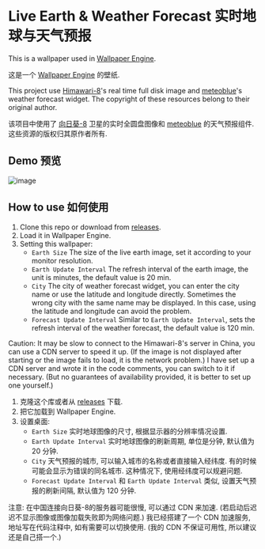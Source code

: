 # Live Earth & Weather Forecast 实时地球与天气预报

This is a wallpaper used in [Wallpaper Engine](https://www.wallpaperengine.io/).

这是一个 [Wallpaper Engine](https://www.wallpaperengine.io/zh-hans) 的壁纸.

This project use [Himawari-8](https://himawari8.nict.go.jp/)'s real time full disk image and [meteoblue](https://www.meteoblue.com/)'s weather forecast widget. The copyright of these resources belong to their original author.

该项目中使用了 [向日葵-8](https://himawari8.nict.go.jp/) 卫星的实时全圆盘图像和 [meteoblue](https://www.meteoblue.com/) 的天气预报组件. 这些资源的版权归其原作者所有.

## Demo 预览

![image](https://user-images.githubusercontent.com/14857045/130907536-17eb3930-737e-47ed-8651-f15420c14546.png)

## How to use 如何使用

<!-- ENGLISH -->
1. Clone this repo or download from [releases](https://github.com/qcmiao1998/LiveEarthWeather/releases).
2. Load it in Wallpaper Engine.
3. Setting this wallpaper:
   * `Earth Size` The size of  the live earth image, set it according to your monitor resolution.
   * `Earth Update Interval` The refresh interval of the earth image, the unit is minutes, the default value is 20 min.
   * `City` The city of weather forecast widget, you can enter the city name or use the latitude and longitude directly. Sometimes the wrong city with the same name may be displayed. In this case, using the latitude and longitude can avoid the problem.
   * `Forecast Update Interval` Similar to `Earth Update Interval`, sets the refresh interval of the weather forecast, the default value is 120 min.

Caution: It may be slow to connect to the Himawari-8's server in China, you can use a CDN server to speed it up. (If the image is not displayed after starting or the image fails to load, it is the network problem.) I have set up a CDN server and wrote it in the code comments, you can switch to it if necessary. (But no guarantees of availability provided, it is better to set up one yourself.)

<!-- CHINESE -->
1. 克隆这个库或者从 [releases](https://github.com/qcmiao1998/LiveEarthWeather/releases) 下载.
2. 把它加载到 Wallpaper Engine.
3. 设置桌面:
   * `Earth Size` 实时地球图像的尺寸, 根据显示器的分辨率情况设置.
   * `Earth Update Interval` 实时地球图像的刷新周期, 单位是分钟, 默认值为 20 分钟.
   * `City` 天气预报的城市, 可以输入城市的名称或者直接输入经纬度. 有的时候可能会显示为错误的同名城市. 这种情况下, 使用经纬度可以规避问题.
   * `Forecast Update Interval` 和 `Earth Update Interval` 类似, 设置天气预报的刷新间隔, 默认值为 120 分钟.

注意: 在中国连接向日葵-8的服务器可能很慢, 可以通过 CDN 来加速. (若启动后迟迟不显示图像或图像加载失败即为网络问题.) 我已经搭建了一个 CDN 加速服务, 地址写在代码注释中, 如有需要可以切换使用. (我的 CDN 不保证可用性, 所以建议还是自己搭一个.)
